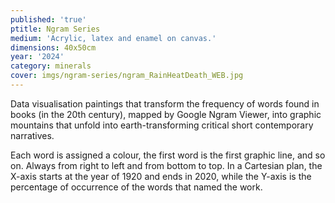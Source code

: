 ```yaml
---
published: 'true'
ptitle: Ngram Series
medium: 'Acrylic, latex and enamel on canvas.'
dimensions: 40x50cm
year: '2024'
category: minerals
cover: imgs/ngram-series/ngram_RainHeatDeath_WEB.jpg
---
```

Data visualisation paintings that transform the frequency of words found in books (in the 20th century), mapped by Google Ngram Viewer, into graphic mountains that unfold into earth-transforming critical short contemporary narratives.

Each word is assigned a colour, the first word is the first graphic line, and so on. Always from right to left and from bottom to top. In a Cartesian plan, the X-axis starts at the year of 1920 and ends in 2020, while the Y-axis is the percentage of occurrence of the words that named the work. 